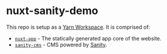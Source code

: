 # nuxt-sanity-demo

This repo is setup as a [Yarn Workspace](https://classic.yarnpkg.com/en/docs/workspaces/).  It is comprised of:

- [`nuxt-app`](./nuxt-app) - The statically generated app core of the website.
- [`sanity-cms`](./sanity-cms) - CMS powered by [Sanity](https://www.sanity.io).
